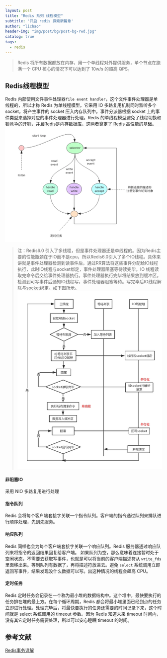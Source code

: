 ```yaml
---
layout: post
title: "Redis 系列 线程模型"
subtitle: '开启 redis 探索新篇章'
author: "lichao"
header-img: "img/post/bg/post-bg-rwd.jpg"
catalog: true
tags:
  - redis 
---
```



> Redis 将所有数据都放在内存，用一个单线程对外提供服务，单个节点在跑满一个 CPU 核心的情况下可以达到了 10w/s 的超高 QPS。

## Redis线程模型
Redis 内部使用文件事件处理器```file event handler```，这个文件事件处理器是单线程的，所以才称 Redis 为单线程模型。它采用 IO 多路复用机制同时监听多个 socket，将产生事件的 socket 压入内存队列中，事件分派器根据 socket 上的事件类型来选择对应的事件处理器进行处理。Redis 的单线程模型避免了线程切换和锁竞争的开销，并且Redis是内存数据库，这两者奠定了 Redis 高性能的基础。
![存储概览](/img/redis/42.png)


> 注：Redis6.0 引入了多线程，但是事件处理器还是单线程的。因为Redis主要的性能瓶颈在于IO而不是cpu，所以Redis6.0引入了多个IO线程。具体来讲就是事件处理器检测到读事件后，通过RR算法将这些事件分配给IO线程执行，此时IO线程与socket绑定，事件处理器阻塞等待读完毕。IO 线程读取完命令后交给事件处理器执行。事件处理器执行完毕将结果放到缓冲区。检测到可写事件后通知IO线程写，事件处理器阻塞等待。写完毕后IO线程解除与socket绑定。如下图所示。
![多线程模型](/img/redis/多线程模型.png)

#### 非阻塞IO
采用 NIO 多路复用进行处理
#### 指令队列
Redis 会将每个客户端套接字关联一个指令队列。客户端的指令通过队列来排队进行顺序处理，先到先服务。
#### 响应队列
Redis 同样也会为每个客户端套接字关联一个响应队列。Redis 服务器通过响应队列来将指令的返回结果回复给客户端。 如果队列为空，那么意味着连接暂时处于空闲状态，不需要去获取写事件，也就是可以将当前的客户端描述符从 ```write_fds``` 里面移出来。等到队列有数据了，再将描述符放进去。避免 ```select``` 系统调用立即返回写事件，结果发现没什么数据可以写。出这种情况的线程会飙高 CPU。
#### 定时任务
Redis 定时任务会记录在一个称为最小堆的数据结构中。这个堆中，最快要执行的任务排在堆的最上方。在每个循环周期，Redis 都会将最小堆里面已经到点的任务立即进行处理。处理完毕后，将最快要执行的任务还需要的时间记录下来，这个时间就是 select 系统调用的 timeout 参数。因为 Redis 知道未来 timeout 时间内，没有其它定时任务需要处理，所以可以安心睡眠 timeout 的时间。

## 参考文献
[Redis事务详解](https://xargin.com/redis-transaction/)
